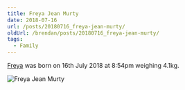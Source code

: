 ```yaml
---
title: Freya Jean Murty
date: 2018-07-16
url: /posts/20180716_freya-jean-murty/
oldUrl: /brendan/posts/20180716_freya-jean-murty/
tags:
  - Family
---
```


[Freya](/freya) was born on 16th July 2018 at 8:54pm weighing 4.1kg.

![Freya Jean Murty](/images/brendan/freya-murty.jpg)
